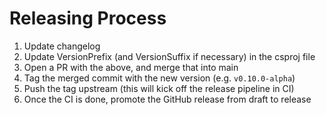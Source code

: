# Releasing Process

1. Update changelog
1. Update VersionPrefix (and VersionSuffix if necessary) in the csproj file
1. Open a PR with the above, and merge that into main
1. Tag the merged commit with the new version (e.g. `v0.10.0-alpha`)
1. Push the tag upstream (this will kick off the release pipeline in CI)
1. Once the CI is done, promote the GitHub release from draft to release